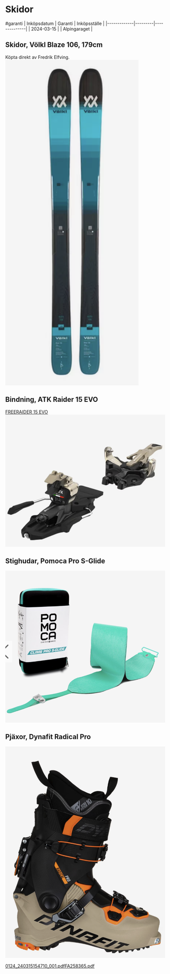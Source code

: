 # Skidor
#garanti
| Inköpsdatum | Garanti | Inköpsställe |
|-------------|---------|--------------|
| 2024-03-15  |         | Alpingaraget |

## Skidor, Völkl Blaze 106, 179cm
Köpta direkt av Fredrik Elfving.
![](Skidor/image.png)<!-- {"width":149} -->

## Bindning, ATK Raider 15 EVO
[FREERAIDER 15 EVO](https://atkbindings.com/en-eu/products/freeraider-15?variant=44749656228118)
![](Skidor/image%202.png)<!-- {"width":260} -->

## Stighudar, Pomoca Pro S-Glide
![](Skidor/image%203.png)<!-- {"width":260} -->

## Pjäxor, Dynafit Radical Pro
![](Skidor/image%204.png)<!-- {"width":260} -->

[0124_240315154710_001.pdf](Skidor/0124_240315154710_001.pdf)<!-- {"embed":"true","width":429,"preview":"true"} -->[FA258365.pdf](Skidor/FA258365.pdf)<!-- {"embed":"true","preview":"true","width":429} -->